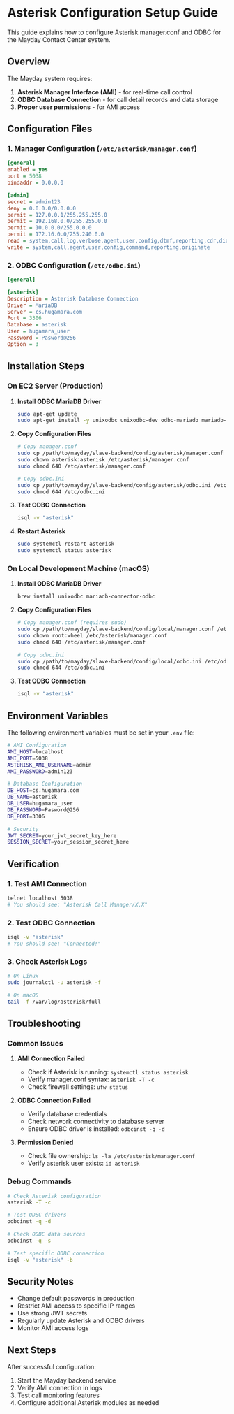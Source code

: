 # Asterisk Configuration Setup Guide

This guide explains how to configure Asterisk manager.conf and ODBC for the Mayday Contact Center system.

## Overview

The Mayday system requires:

1. **Asterisk Manager Interface (AMI)** - for real-time call control
2. **ODBC Database Connection** - for call detail records and data storage
3. **Proper user permissions** - for AMI access

## Configuration Files

### 1. Manager Configuration (`/etc/asterisk/manager.conf`)

```ini
[general]
enabled = yes
port = 5038
bindaddr = 0.0.0.0

[admin]
secret = admin123
deny = 0.0.0.0/0.0.0.0
permit = 127.0.0.1/255.255.255.0
permit = 192.168.0.0/255.255.0.0
permit = 10.0.0.0/255.0.0.0
permit = 172.16.0.0/255.240.0.0
read = system,call,log,verbose,agent,user,config,dtmf,reporting,cdr,dialplan
write = system,call,agent,user,config,command,reporting,originate
```

### 2. ODBC Configuration (`/etc/odbc.ini`)

```ini
[general]

[asterisk]
Description = Asterisk Database Connection
Driver = MariaDB
Server = cs.hugamara.com
Port = 3306
Database = asterisk
User = hugamara_user
Password = Pasword@256
Option = 3
```

## Installation Steps

### On EC2 Server (Production)

1. **Install ODBC MariaDB Driver**

   ```bash
   sudo apt-get update
   sudo apt-get install -y unixodbc unixodbc-dev odbc-mariadb mariadb-server mariadb-client
   ```

2. **Copy Configuration Files**

   ```bash
   # Copy manager.conf
   sudo cp /path/to/mayday/slave-backend/config/asterisk/manager.conf /etc/asterisk/manager.conf
   sudo chown asterisk:asterisk /etc/asterisk/manager.conf
   sudo chmod 640 /etc/asterisk/manager.conf

   # Copy odbc.ini
   sudo cp /path/to/mayday/slave-backend/config/asterisk/odbc.ini /etc/odbc.ini
   sudo chmod 644 /etc/odbc.ini
   ```

3. **Test ODBC Connection**

   ```bash
   isql -v "asterisk"
   ```

4. **Restart Asterisk**
   ```bash
   sudo systemctl restart asterisk
   sudo systemctl status asterisk
   ```

### On Local Development Machine (macOS)

1. **Install ODBC MariaDB Driver**

   ```bash
   brew install unixodbc mariadb-connector-odbc
   ```

2. **Copy Configuration Files**

   ```bash
   # Copy manager.conf (requires sudo)
   sudo cp /path/to/mayday/slave-backend/config/local/manager.conf /etc/asterisk/manager.conf
   sudo chown root:wheel /etc/asterisk/manager.conf
   sudo chmod 640 /etc/asterisk/manager.conf

   # Copy odbc.ini
   sudo cp /path/to/mayday/slave-backend/config/local/odbc.ini /etc/odbc.ini
   sudo chmod 644 /etc/odbc.ini
   ```

3. **Test ODBC Connection**
   ```bash
   isql -v "asterisk"
   ```

## Environment Variables

The following environment variables must be set in your `.env` file:

```bash
# AMI Configuration
AMI_HOST=localhost
AMI_PORT=5038
ASTERISK_AMI_USERNAME=admin
AMI_PASSWORD=admin123

# Database Configuration
DB_HOST=cs.hugamara.com
DB_NAME=asterisk
DB_USER=hugamara_user
DB_PASSWORD=Pasword@256
DB_PORT=3306

# Security
JWT_SECRET=your_jwt_secret_key_here
SESSION_SECRET=your_session_secret_here
```

## Verification

### 1. Test AMI Connection

```bash
telnet localhost 5038
# You should see: "Asterisk Call Manager/X.X"
```

### 2. Test ODBC Connection

```bash
isql -v "asterisk"
# You should see: "Connected!"
```

### 3. Check Asterisk Logs

```bash
# On Linux
sudo journalctl -u asterisk -f

# On macOS
tail -f /var/log/asterisk/full
```

## Troubleshooting

### Common Issues

1. **AMI Connection Failed**

   - Check if Asterisk is running: `systemctl status asterisk`
   - Verify manager.conf syntax: `asterisk -T -c`
   - Check firewall settings: `ufw status`

2. **ODBC Connection Failed**

   - Verify database credentials
   - Check network connectivity to database server
   - Ensure ODBC driver is installed: `odbcinst -q -d`

3. **Permission Denied**
   - Check file ownership: `ls -la /etc/asterisk/manager.conf`
   - Verify asterisk user exists: `id asterisk`

### Debug Commands

```bash
# Check Asterisk configuration
asterisk -T -c

# Test ODBC drivers
odbcinst -q -d

# Check ODBC data sources
odbcinst -q -s

# Test specific ODBC connection
isql -v "asterisk" -b
```

## Security Notes

- Change default passwords in production
- Restrict AMI access to specific IP ranges
- Use strong JWT secrets
- Regularly update Asterisk and ODBC drivers
- Monitor AMI access logs

## Next Steps

After successful configuration:

1. Start the Mayday backend service
2. Verify AMI connection in logs
3. Test call monitoring features
4. Configure additional Asterisk modules as needed
